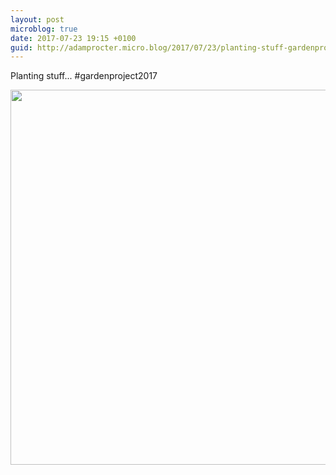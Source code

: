 ```yaml
---
layout: post
microblog: true
date: 2017-07-23 19:15 +0100
guid: http://adamprocter.micro.blog/2017/07/23/planting-stuff-gardenproject.html
---
```

Planting stuff... #gardenproject2017

<img src="http://discursive.adamprocter.co.uk/uploads/2017/ba9207424f.jpg" width="600" height="600" />
